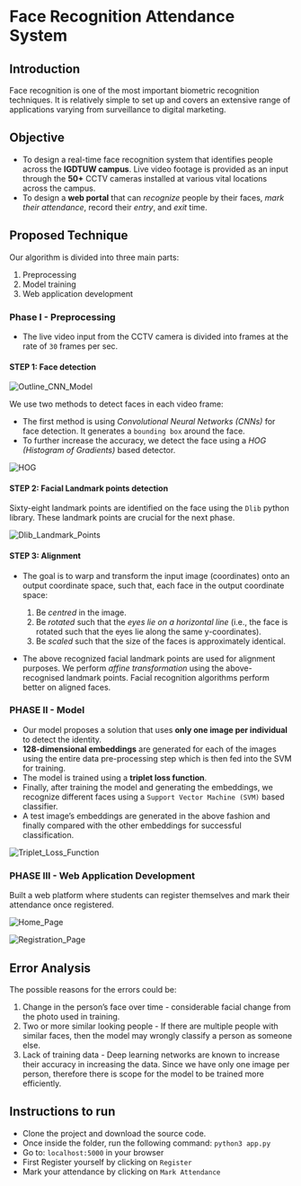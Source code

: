 # Face Recognition Attendance System

## Introduction

Face recognition is one of the most important biometric recognition techniques. It is relatively simple to set up and covers an extensive range of applications varying from surveillance to digital marketing.

## Objective

- To design a real-time face recognition system that identifies people across the **IGDTUW campus**. Live video footage is provided as an input through the **50+** CCTV cameras installed at various vital locations across the campus. 
- To design a **web portal** that can *recognize* people by their faces, *mark their attendance*, record their *entry*, and *exit* time.


## Proposed Technique

Our algorithm is divided into three main parts:
1. Preprocessing
2. Model training
3. Web application development

### Phase I - Preprocessing

- The live video input from the CCTV camera is divided into frames at the rate of `30` frames per sec.

#### STEP 1: Face detection

![Outline_CNN_Model](./Images/Outline_CNN_Model.PNG?raw=true "Outline_CNN_Model")

We use two methods to detect faces in each video frame:
  - The first method is using *Convolutional Neural Networks (CNNs)* for face detection. It generates a `bounding box` around the face. 
  - To further increase the accuracy, we detect the face using a *HOG (Histogram of Gradients)* based detector.
  
![HOG](./Images/HOG.PNG?raw=true "HOG")

#### STEP 2: Facial Landmark points detection

Sixty-eight landmark points are identified on the face using the `Dlib` python library. These landmark points are crucial for the next phase.

![Dlib_Landmark_Points](./Images/Dlib_Landmark_Points.PNG?raw=true "Dlib_Landmark_Points")

#### STEP 3: Alignment

- The goal is to warp and transform the input image (coordinates) onto an output coordinate space, such that, each face in the output coordinate space: 
  1. Be *centred* in the image. 
  2. Be *rotated* such that the *eyes lie on a horizontal line* (i.e., the face is rotated such that the eyes lie along the same y-coordinates). 
  3. Be *scaled* such that the size of the faces is approximately identical.

- The above recognized facial landmark points are used for alignment purposes. We perform *affine transformation* using the above-recognised landmark points. Facial recognition algorithms perform better on aligned faces.

###  PHASE II - Model

- Our model proposes a solution that uses **only one image per individual** to detect the identity. 
- **128-dimensional embeddings** are generated for each of the images using the entire data pre-processing step which is then fed into the SVM for training.
- The model is trained using a **triplet loss function**. 
- Finally, after training the model and generating the embeddings, we recognize different faces using a `Support Vector Machine (SVM)` based classifier. 
- A test image’s embeddings are generated in the above fashion and finally compared with the other embeddings for successful classification.

![Triplet_Loss_Function](./Images/Triplet_Loss_Function.PNG?raw=true "Triplet_Loss_Function")

### PHASE III - Web Application Development

Built a web platform where students can register themselves and mark their attendance once registered.

![Home_Page](./Images/Home_Page.PNG?raw=true "Home_Page")

![Registration_Page](./Images/Registration_Page.PNG?raw=true "Registration_Page")


## Error Analysis

The possible reasons for the errors could be: 
1. Change in the person’s face over time - considerable facial change from the photo used in training. 
2. Two or more similar looking people - If there are multiple people with similar faces, then the model may wrongly classify a person as someone else. 
3. Lack of training data - Deep learning networks are known to increase their accuracy in increasing the data. Since we have only one image per person, therefore there is scope for the model to be trained more efficiently.


## Instructions to run

- Clone the project and download the source code.
- Once inside the folder, run the following command: 
    `python3 app.py`
- Go to: `localhost:5000` in your browser
- First Register yourself by clicking on `Register`
- Mark your attendance by clicking on `Mark Attendance`
